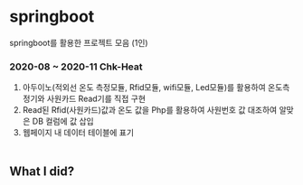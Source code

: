 # springboot
springboot를 활용한 프로젝트 모음 (1인) <br> <h3>2020-08 ~ 2020-11 Chk-Heat</h3>
1. 아두이노(적외선 온도 측정모듈, Rfid모듈, wifi모듈, Led모듈)를 활용하여 온도측정기와 사원카드 Read기를 직접 구현<br>
2. Read된 Rfid(사원카드)값과 온도 값을 Php를 활용하여 사원번호 값 대조하여 알맞은 DB 컬럼에 값 삽입<br>
3. 웹페이지 내 데이터 테이블에 표기
<br><br>
<h2>What I did?</h2>
